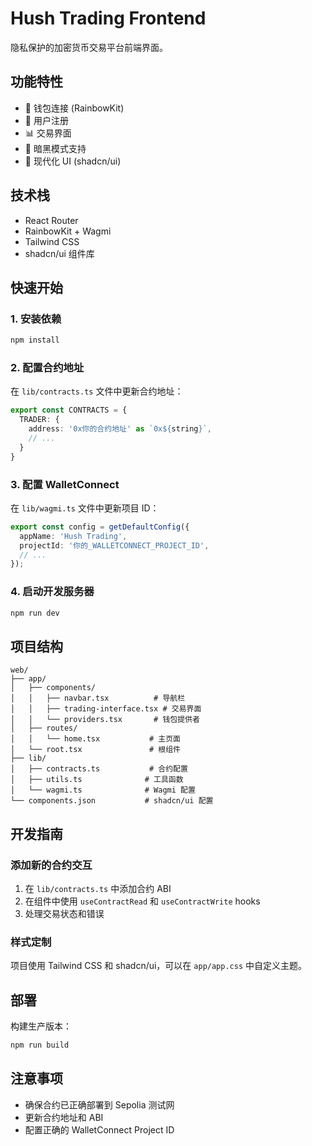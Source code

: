 # Hush Trading Frontend

隐私保护的加密货币交易平台前端界面。

## 功能特性

- 🔐 钱包连接 (RainbowKit)
- 📝 用户注册
- 📊 交易界面
- 🌙 暗黑模式支持
- 🎨 现代化 UI (shadcn/ui)

## 技术栈

- React Router
- RainbowKit + Wagmi
- Tailwind CSS
- shadcn/ui 组件库

## 快速开始

### 1. 安装依赖

```bash
npm install
```

### 2. 配置合约地址

在 `lib/contracts.ts` 文件中更新合约地址：

```typescript
export const CONTRACTS = {
  TRADER: {
    address: '0x你的合约地址' as `0x${string}`,
    // ...
  }
}
```

### 3. 配置 WalletConnect

在 `lib/wagmi.ts` 文件中更新项目 ID：

```typescript
export const config = getDefaultConfig({
  appName: 'Hush Trading',
  projectId: '你的_WALLETCONNECT_PROJECT_ID',
  // ...
});
```

### 4. 启动开发服务器

```bash
npm run dev
```

## 项目结构

```
web/
├── app/
│   ├── components/
│   │   ├── navbar.tsx          # 导航栏
│   │   ├── trading-interface.tsx # 交易界面
│   │   └── providers.tsx       # 钱包提供者
│   ├── routes/
│   │   └── home.tsx           # 主页面
│   └── root.tsx               # 根组件
├── lib/
│   ├── contracts.ts           # 合约配置
│   ├── utils.ts              # 工具函数
│   └── wagmi.ts              # Wagmi 配置
└── components.json           # shadcn/ui 配置
```

## 开发指南

### 添加新的合约交互

1. 在 `lib/contracts.ts` 中添加合约 ABI
2. 在组件中使用 `useContractRead` 和 `useContractWrite` hooks
3. 处理交易状态和错误

### 样式定制

项目使用 Tailwind CSS 和 shadcn/ui，可以在 `app/app.css` 中自定义主题。

## 部署

构建生产版本：

```bash
npm run build
```

## 注意事项

- 确保合约已正确部署到 Sepolia 测试网
- 更新合约地址和 ABI
- 配置正确的 WalletConnect Project ID
